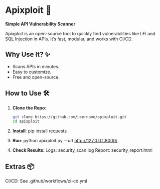 # Apixploit 🚀

**Simple API Vulnerability Scanner**

Apixploit is an open-source tool to quickly find vulnerabilities like LFI and SQL Injection in APIs. It’s fast, modular, and works with CI/CD.

## Why Use It? ✨
- Scans APIs in minutes.
- Easy to customize.
- Free and open-source.

## How to Use 🛠️

1. **Clone the Repo**:
   ```bash
   git clone https://github.com/username/apixploit.git
   cd apixploit

2. **Install**:
   pip install requests

3. **Run**:
   python apixploit.py --url http://127.0.0.1:8000/

4. **Check Results**:
   Logs: security_scan.log
   Report: security_report.html

## Extras 📦
CI/CD: See .github/workflows/ci-cd.yml